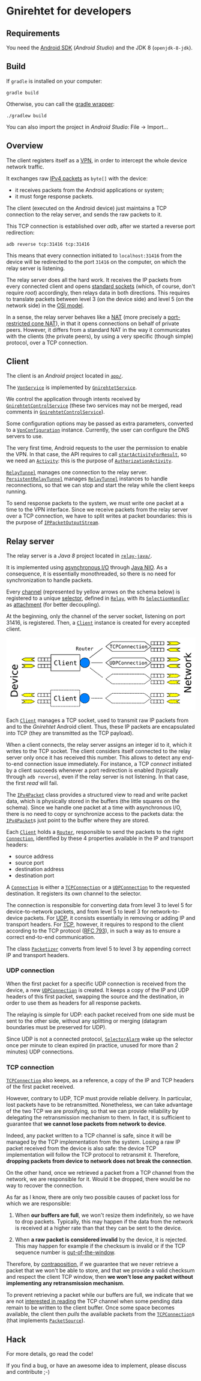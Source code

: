 # Gnirehtet for developers


## Requirements

You need the [Android SDK] (_Android Studio_) and the JDK 8 (`openjdk-8-jdk`).

[Android SDK]: https://developer.android.com/studio/index.html


## Build

If `gradle` is installed on your computer:

    gradle build

Otherwise, you can call the [gradle wrapper]:

    ./gradlew build

You can also import the project in _Android Studio_: File → Import…

[gradle wrapper]: https://docs.gradle.org/current/userguide/gradle_wrapper.html


## Overview

The client registers itself as a [VPN], in order to intercept the whole device
network traffic.

It exchanges raw [IPv4 packets] as `byte[]` with the device:
 - it receives packets from the Android applications or system;
 - it must forge response packets.

The client (executed on the Android device) just maintains a TCP connection to
the relay server, and sends the raw packets to it.

This TCP connection is established over _adb_, after we started a reverse
port redirection:

    adb reverse tcp:31416 tcp:31416

This means that every connection initiated to `localhost:31416` from the device
will be redirected to the port `31416` on the computer, on which the relay
server is listening.

The relay server does all the hard work. It receives the IP packets from every
connected client and opens [standard sockets][berkeley] (which, of course, don't
require _root_) accordingly, then relays data in both directions. This requires
to translate packets between level 3 (on the device side) and level 5 (on the
network side) in the [OSI model].

In a sense, the relay server behaves like a [NAT] (more precisely a
[port-restricted cone NAT][portNAT]), in that it opens connections on behalf of
private peers. However, it differs from a standard NAT in the way it
communicates with the clients (the private peers), by using a very specific
(though simple) protocol, over a TCP connection.

[VPN]: https://developer.android.com/reference/android/net/VpnService.html
[IPv4 packets]: https://en.wikipedia.org/wiki/IPv4#Packet_structure
[OSI model]: https://en.wikipedia.org/wiki/OSI_model
[berkeley]: https://en.wikipedia.org/wiki/Berkeley_sockets
[NAT]: https://en.wikipedia.org/wiki/Network_address_translation
[portNAT]: https://en.wikipedia.org/wiki/Network_address_translation#Methods_of_translation


## Client

The client is an _Android_ project located in [`app/`](app/).

The [`VpnService`] is implemented by
[`GnirehtetService`].

We control the application through intents received by
[`GnirehtetControlService`] (these two services may not be merged, read
comments in [`GnirehtetControlService`]).

Some configuration options may be passed as extra parameters, converted to a
[`VpnConfiguration`] instance. Currently, the user can configure the DNS servers
to use.

The very first time, Android requests to the user the permission to enable the
VPN. In that case, the API requires to call
[`startActivityForResult`], so we need an [`Activity`]: this is the purpose
of [`AuthorizationActivity`].

[`RelayTunnel`] manages one connection to the relay server.
[`PersistentRelayTunnel`] manages [`RelayTunnel`] instances to handle
reconnections, so that we can stop and start the relay while the client keeps
running.

To send response packets to the system, we must write one packet at a time to
the VPN interface. Since we receive packets from the relay server over a TCP
connection, we have to split writes at packet boundaries: this is the purpose
of [`IPPacketOutputStream`].

[`VpnService`]: https://developer.android.com/reference/android/net/VpnService.html
[`GnirehtetService`]: app/src/main/java/com/genymobile/gnirehtet/GnirehtetService.java
[`GnirehtetControlService`]: app/src/main/java/com/genymobile/gnirehtet/GnirehtetControlService.java
[`VpnConfiguration`]: app/src/main/java/com/genymobile/gnirehtet/VpnConfiguration.java
[`startActivityForResult`]: https://developer.android.com/reference/android/app/Activity.html#startActivityForResult%28android.content.Intent,%20int%29
[`Activity`]: https://developer.android.com/reference/android/app/Activity.html
[`AuthorizationActivity`]: app/src/main/java/com/genymobile/gnirehtet/AuthorizationActivity.java
[`RelayTunnel`]: app/src/main/java/com/genymobile/gnirehtet/RelayTunnel.java
[`PersistentRelayTunnel`]: app/src/main/java/com/genymobile/gnirehtet/PersistentRelayTunnel.java
[`IPPacketOutputStream`]: app/src/main/java/com/genymobile/gnirehtet/IPPacketOutputStream.java


## Relay server

The relay server is a _Java 8_ project located in [`relay-java/`](relay-java/).

It is implemented using [asynchronous I/O] through [Java NIO]. As a
consequence, it is essentially monothreaded, so there is no need for
synchronization to handle packets.

Every [channel][SelectableChannel] (represented by yellow arrows on the schema
below) is registered to a unique [selector], defined in [`Relay`], with its
[`SelectionHandler`] as [attachment] (for better decoupling).

At the beginning, only the channel of the server socket, listening on port
31416, is registered. Then, a [`Client`] instance is created for every
accepted client.

[asynchronous I/O]: https://en.wikipedia.org/wiki/Asynchronous_I/O
[Java NIO]: https://en.wikipedia.org/wiki/New_I/O_%28Java%29
[SelectableChannel]: https://docs.oracle.com/javase/8/docs/api/java/nio/channels/SelectableChannel.html
[Selector]: https://docs.oracle.com/javase/8/docs/api/java/nio/channels/Selector.html
[`Relay`]: relay-java/src/main/java/com/genymobile/gnirehtet/relay/Relay.java
[`SelectionHandler`]: relay-java/src/main/java/com/genymobile/gnirehtet/relay/SelectionHandler.java
[attachment]: https://docs.oracle.com/javase/8/docs/api/java/nio/channels/SelectionKey.html#attachment--
[`Client`]: relay-java/src/main/java/com/genymobile/gnirehtet/relay/Client.java

![archi](assets/archi.png)

Each [`Client`] manages a TCP socket, used to transmit raw IP packets from and
to the _Gnirehtet_ Android client. Thus, these IP packets are encapsulated into
TCP (they are transmitted as the TCP payload).

When a client connects, the relay server assigns an integer id to it, which it
writes to the TCP socket. The client considers itself connected to the relay
server only once it has received this number. This allows to detect any
end-to-end connection issue immediately. For instance, a TCP _connect_ initiated
by a client succeeds whenever a port redirection is enabled (typically through
`adb reverse`), even if the relay server is not listening. In that case, the
first _read_ will fail.

The [`IPv4Packet`] class provides a structured view to read and write packet
data, which is physically stored in the buffers (the little squares on the
schema). Since we handle one packet at a time with asynchronous I/O, there is no
need to copy or synchronize access to the packets data: the [`IPv4Packet`]s
just point to the buffer where they are stored.

Each [`Client`] holds a [`Router`], responsible to send the packets to the
right [`Connection`], identified by these 4 properties available in the IP and
transport headers:

 - source address
 - source port
 - destination address
 - destination port

A [`Connection`] is either a [`TCPConnection`] or a [`UDPConnection`]
to the requested destination. It registers its own channel to the selector.

The connection is responsible for converting data from level 3 to level 5 for
device-to-network packets, and from level 5 to level 3 for network-to-device
packets. For [UDP][`UDPConnection`], it consists essentially in removing or
adding IP and transport headers. For [TCP][`TCPConnection`], however, it
requires to respond to the client according to the TCP protocol ([RFC 793]),
in such a way as to ensure a correct end-to-end communication.

The class [`Packetizer`] converts from level 5 to level 3 by appending correct
IP and transport headers.


[`IPv4Packet`]: relay-java/src/main/java/com/genymobile/gnirehtet/relay/IPv4Packet.java
[`Router`]: relay-java/src/main/java/com/genymobile/gnirehtet/relay/Router.java
[`Connection`]: relay-java/src/main/java/com/genymobile/gnirehtet/relay/Connection.java
[`TCPConnection`]: relay-java/src/main/java/com/genymobile/gnirehtet/relay/TCPConnection.java
[`UDPConnection`]: relay-java/src/main/java/com/genymobile/gnirehtet/relay/UDPConnection.java
[RFC 793]: https://tools.ietf.org/html/rfc793
[`Packetizer`]: relay-java/src/main/java/com/genymobile/gnirehtet/relay/Packetizer.java


### UDP connection

When the first packet for a specific UDP connection is received from the device,
a new [`UDPConnection`] is created. It keeps a copy of the IP and UDP headers
of this first packet, swapping the source and the destination, in order to use
them as headers for all response packets.

The relaying is simple for UDP: each packet received from one side must be sent
to the other side, without any splitting or merging (datagram boundaries must be
preserved for UDP).

Since UDP is not a connected protocol, [`SelectorAlarm`] wake up the selector
once per minute to clean expired (in practice, unused for more than 2 minutes)
UDP connections.

[`DatagramChannel`]: relay-java/src/main/java/com/genymobile/gnirehtet/relay/DatagramChannel.java
[`SelectorAlarm`]: relay-java/src/main/java/com/genymobile/gnirehtet/relay/SelectorAlarm.java


### TCP connection

[`TCPConnection`] also keeps, as a reference, a copy of the IP and TCP headers
of the first packet received.

However, contrary to UDP, TCP must provide reliable delivery. In particular,
lost packets have to be retransmitted. Nonetheless, we can take advantage of the
two TCP we are proxifying, so that we can provide reliability by delegating the
retransmission mechanism to them. In fact, it is sufficient to guarantee that
**we cannot lose packets from network to device**.

Indeed, any packet written to a TCP channel is safe, since it will be managed by
the TCP implementation from the system. Losing a raw IP packet received from the
device is also safe: the device TCP implementation will follow the TCP protocol
to retransmit it. Therefore, **dropping packets from device to network does not
break the connection**.

On the other hand, once we retrieved a packet from a TCP channel from the
network, we are responsible for it. Would it be dropped, there would be no way
to recover the connection.

As far as I know, there are only two possible causes of packet loss for which we
are responsible:

 1. When **our buffers are full**, we won't resize them indefinitely, so we have to
drop packets. Typically, this may happen if the data from the network is
received at a higher rate than that they can be sent to the device.

 2. When **a raw packet is considered invalid** by the device, it is rejected.
This may happen for example if the checksum is invalid or if the TCP sequence
number is [out-of-the-window][flow control].

[flow control]: https://en.wikipedia.org/wiki/Transmission_Control_Protocol#Flow_control

Therefore, by [contraposition], if we guarantee that we never retrieve a packet
that we won't be able to store, and that we provide a valid checksum and respect
the client TCP window, then **we won't lose any packet without implementing any
retransmission mechanism**.

[contraposition]: https://en.wikipedia.org/wiki/Contraposition

To prevent retrieving a packet while our buffers are full, we indicate that we
are not [interested in reading][interestOps] the TCP channel when some pending
data remain to be written to the client buffer. Once some space becomes
available, the client then _pulls_ the available packets from the
[`TCPConnection`]s (that implements [`PacketSource`]).

[interestOps]: https://developer.android.com/reference/java/nio/channels/SelectionKey.html#interestOps%28int%29
[`PacketSource`]: relay-java/src/main/java/com/genymobile/gnirehtet/relay/PacketSource.java


## Hack

For more details, go read the code!

If you find a bug, or have an awesome idea to implement, please discuss and
contribute ;-)
